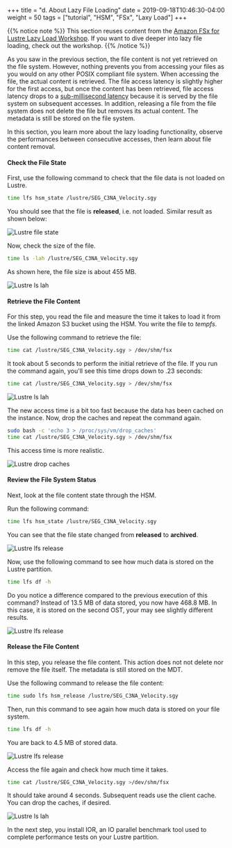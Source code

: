 +++
title = "d. About Lazy File Loading"
date = 2019-09-18T10:46:30-04:00
weight = 50
tags = ["tutorial", "HSM", "FSx", "Laxy Load"]
+++

{{% notice note %}}
This section reuses content from the [Amazon FSx for Lustre Lazy Load Workshop](https://github.com/aws-samples/amazon-fsx-workshop/tree/master/lustre/03-load-data). If you want to dive deeper into lazy file loading, check out the workshop.
{{% /notice %}}

As you saw in the previous section, the file content is not yet retrieved on the file system. However, nothing prevents you from accessing your files as you would on any other POSIX compliant file system. When accessing the file, the actual content is retrieved. The file access latency is slightly higher for the first access, but once the content has been retrieved, file access latency drops to a [sub-millisecond latency](https://docs.aws.amazon.com/fsx/latest/LustreGuide/performance.html#storage-layout) because it is served by the file system on subsequent accesses. In addition, releasing a file from the file system does not delete the file but removes its actual content. The metadata is still be stored on the file system.

In this section, you learn more about the lazy loading functionality, observe the performances between consecutive accesses, then learn about file content removal.

#### Check the File State

First, use the following command to check that the file data is not loaded on Lustre.

```bash
time lfs hsm_state /lustre/SEG_C3NA_Velocity.sgy
```

You should see that the file is **released**, i.e. not loaded. Similar result as shown below:

![Lustre file state](/images/fsx-for-lustre/lfs-state.png)


Now, check the size of the file.

```bash
time ls -lah /lustre/SEG_C3NA_Velocity.sgy
```

As shown here, the file size is about 455 MB.

![Lustre ls lah](/images/fsx-for-lustre/ls-lha.png)


#### Retrieve the File Content

For this step, you read the file and measure the time it takes to load it from the linked Amazon S3 bucket using the HSM. You write the file to *tempfs*.

Use the following command to retrieve the file:

```bash
time cat /lustre/SEG_C3NA_Velocity.sgy > /dev/shm/fsx
```

It took about 5 seconds to perform the initial retrieve of the file. If you run the command again, you'll see this time drops down to .23 seconds:

```bash
time cat /lustre/SEG_C3NA_Velocity.sgy > /dev/shm/fsx
```

![Lustre ls lah](/images/fsx-for-lustre/cat-file.png)

The new access time is a bit too fast because the data has been cached on the instance. Now, drop the caches and repeat the command again.

```bash
sudo bash -c 'echo 3 > /proc/sys/vm/drop_caches'
time cat /lustre/SEG_C3NA_Velocity.sgy > /dev/shm/fsx
```

This access time is more realistic.

![Lustre drop caches](/images/fsx-for-lustre/cat-file3.png)


#### Review the File System Status

Next, look at the file content state through the HSM.

Run the following command:

```bash
time lfs hsm_state /lustre/SEG_C3NA_Velocity.sgy
```

You can see that the file state changed from **released** to **archived**.

![Lustre lfs release](/images/fsx-for-lustre/lfs-state2.png)

Now, use the following command to see how much data is stored on the Lustre partition.

```bash
time lfs df -h
```

Do you notice a difference compared to the previous execution of this command? Instead of 13.5 MB of data stored, you now have 468.8 MB. In this case, it is stored on the second OST, your may see slightly different results.

![Lustre lfs release](/images/fsx-for-lustre/lfs-dh2.png)

#### Release the File Content

In this step, you release the file content. This action does not not delete nor remove the file itself. The metadata is still stored on the MDT.

Use the following command to release the file content:

```bash
time sudo lfs hsm_release /lustre/SEG_C3NA_Velocity.sgy
```

Then, run this command to see again how much data is stored on your file system.

```bash
time lfs df -h
```

You are back to 4.5 MB of stored data.

![Lustre lfs release](/images/fsx-for-lustre/lfs-dh3.png)

Access the file again and check how much time it takes.

```bash
time cat /lustre/SEG_C3NA_Velocity.sgy >/dev/shm/fsx
```

It should take around 4 seconds. Subsequent reads use the client cache. You can drop the caches, if desired.

![Lustre ls lah](/images/fsx-for-lustre/cat-file4.png)

In the next step, you install IOR, an IO parallel benchmark tool used to complete performance tests on your Lustre partition.

